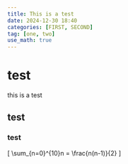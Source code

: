 ```yaml
---
title: This is a test
date: 2024-12-30 18:40
categories: [FIRST, SECOND]
tag: [one, two]
use_math: true
---
```


# test
this is a test

## test

### test

\[
\sum_{n=0}^{10}n = \frac{n(n-1)}{2}
\]